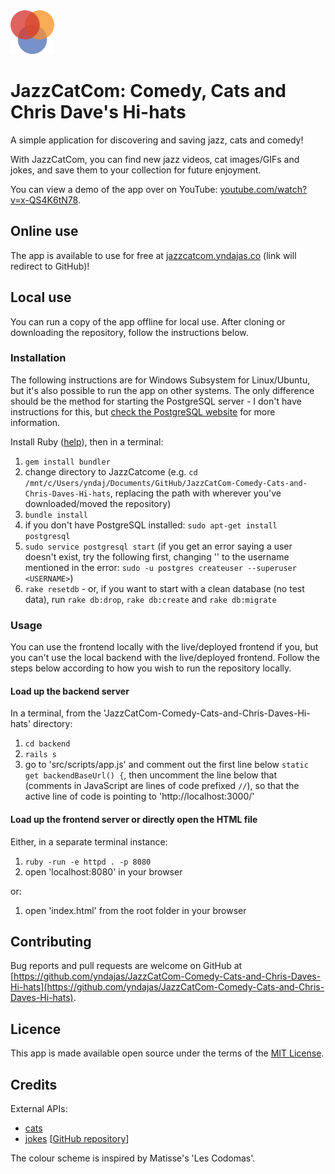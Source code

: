 <img src="src/images/favicon/android-chrome-192x192.png" alt="app icon" title="app icon" width="70px">

# JazzCatCom: Comedy, Cats and Chris Dave's Hi-hats
A simple application for discovering and saving jazz, cats and comedy!

With JazzCatCom, you can find new jazz videos, cat images/GIFs and jokes, and save them to your collection for future enjoyment.

You can view a demo of the app over on YouTube: <a href="https://www.youtube.com/watch?v=x-QS4K6tN78" target="_blank" title="app demo on YouTube">youtube.com/watch?v=x-QS4K6tN78</a>.

## Online use

The app is available to use for free at <a href="http://jazzcatcom.yndajas.co">jazzcatcom.yndajas.co</a> (link will redirect to GitHub)!

## Local use

You can run a copy of the app offline for local use. After cloning or downloading the repository, follow the instructions below.

### Installation

The following instructions are for Windows Subsystem for Linux/Ubuntu, but it's also possible to run the app on other systems. The only difference should be the method for starting the PostgreSQL server - I don't have instructions for this, but <a href="https://www.postgresql.org" target="_blank">check the PostgreSQL website</a> for more information.

Install Ruby (<a href="https://www.ruby-lang.org/en/documentation/installation" target="_blank" title="Ruby installation">help</a>), then in a terminal:
1. `gem install bundler`
2. change directory to JazzCatcome (e.g. `cd /mnt/c/Users/yndaj/Documents/GitHub/JazzCatCom-Comedy-Cats-and-Chris-Daves-Hi-hats`, replacing the path with wherever you've downloaded/moved the repository)
3. `bundle install`
4. if you don't have PostgreSQL installed: `sudo apt-get install postgresql`
5. `sudo service postgresql start` (if you get an error saying a user doesn't exist, try the following first, changing '<USERNAME>' to the username mentioned in the error: `sudo -u postgres createuser --superuser <USERNAME>`)
6. `rake resetdb` - or, if you want to start with a clean database (no test data), run `rake db:drop`, `rake db:create` and `rake db:migrate`

### Usage

You can use the frontend locally with the live/deployed frontend if you, but you can't use the local backend with the live/deployed frontend. Follow the steps below according to how you wish to run the repository locally.

#### Load up the backend server
In a terminal, from the 'JazzCatCom-Comedy-Cats-and-Chris-Daves-Hi-hats' directory:
1. `cd backend`
2. `rails s`
3. go to 'src/scripts/app.js' and comment out the first line below `static get backendBaseUrl() {`, then uncomment the line below that (comments in JavaScript are lines of code prefixed `//`), so that the active line of code is pointing to 'http://localhost:3000/'

#### Load up the frontend server or directly open the HTML file
Either, in a separate terminal instance:
1. `ruby -run -e httpd . -p 8080`
2. open 'localhost:8080' in your browser

or:
1. open 'index.html' from the root folder in your browser

## Contributing

Bug reports and pull requests are welcome on GitHub at [https://github.com/yndajas/JazzCatCom-Comedy-Cats-and-Chris-Daves-Hi-hats](https://github.com/yndajas/JazzCatCom-Comedy-Cats-and-Chris-Daves-Hi-hats).

## Licence

This app is made available open source under the terms of the [MIT License](https://opensource.org/licenses/MIT).

## Credits

External APIs:
- [cats](http://random.cat/meow)
- [jokes](https://official-joke-api.appspot.com/jokes/random) \[[GitHub repository](https://github.com/15Dkatz/official_joke_api)\]

The colour scheme is inspired by Matisse's 'Les Codomas'.
